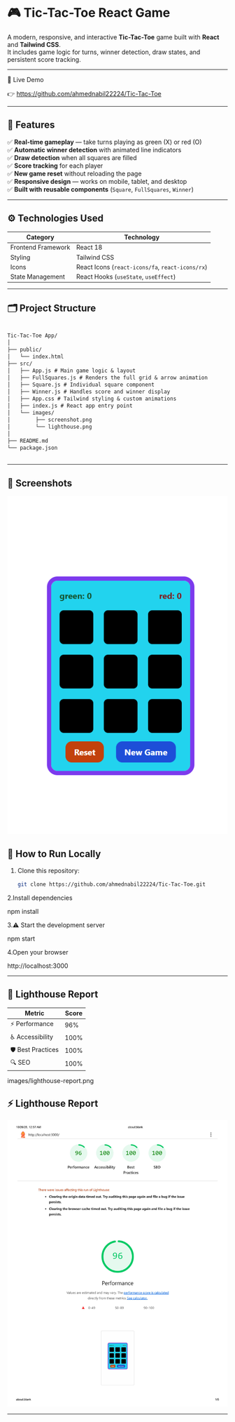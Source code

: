 # 🎮 Tic-Tac-Toe React Game

A modern, responsive, and interactive **Tic-Tac-Toe** game built with **React** and **Tailwind CSS**.  
It includes game logic for turns, winner detection, draw states, and persistent score tracking.

---

🚀 Live Demo

👉 https://github.com/ahmednabil22224/Tic-Tac-Toe

---

## 🚀 Features

✅ **Real-time gameplay** — take turns playing as green (X) or red (O)  
✅ **Automatic winner detection** with animated line indicators  
✅ **Draw detection** when all squares are filled  
✅ **Score tracking** for each player  
✅ **New game reset** without reloading the page  
✅ **Responsive design** — works on mobile, tablet, and desktop  
✅ **Built with reusable components** (`Square`, `FullSquares`, `Winner`)

---

## ⚙️ Technologies Used

| Category           | Technology                                       |
| ------------------ | ------------------------------------------------ |
| Frontend Framework | React 18                                         |
| Styling            | Tailwind CSS                                     |
| Icons              | React Icons (`react-icons/fa`, `react-icons/rx`) |
| State Management   | React Hooks (`useState`, `useEffect`)            |

---

## 🗂️ Project Structure

```

Tic-Tac-Toe App/
│
├── public/
│   └── index.html
├── src/
│   ├── App.js # Main game logic & layout
│   ├── FullSquares.js # Renders the full grid & arrow animation
│   ├── Square.js # Individual square component
│   ├── Winner.js # Handles score and winner display
│   ├── App.css # Tailwind styling & custom animations
│   ├── index.js # React app entry point
│   └── images/
│        ├── screenshot.png
│        └── lighthouse.png
│
├── README.md
└── package.json


```

---

## 📸 Screenshots

![Screenshot](./src/images/screenshot.png)

## 🚀 How to Run Locally

1. Clone this repository:

   ```bash
   git clone https://github.com/ahmednabil22224/Tic-Tac-Toe.git

   ```

2.Install dependencies

npm install

3.⚠️ Start the development server

npm start

4.Open your browser

http://localhost:3000

---

## 🌟 Lighthouse Report

| Metric            | Score |
| ----------------- | ----- |
| ⚡ Performance    | 96%   |
| ♿ Accessibility  | 100%  |
| 🛡️ Best Practices | 100%  |
| 🔍 SEO            | 100%  |

images/lighthouse-report.png

## ⚡ Lighthouse Report

![Lighthouse Report](./src/images/lighthouse-report.jpg)

---
